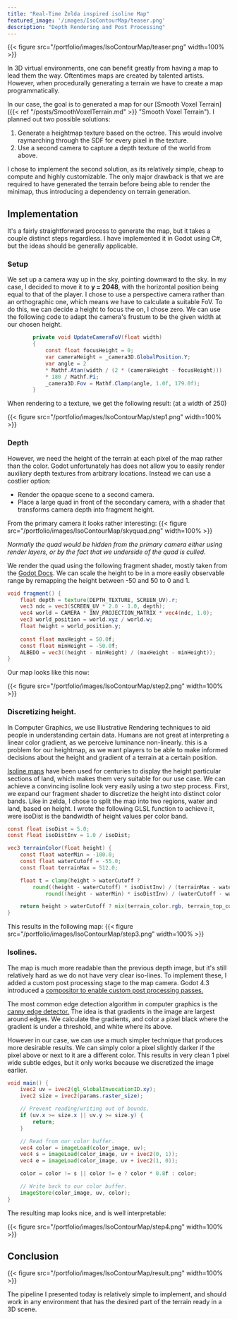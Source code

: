 ```yaml
---
title: "Real-Time Zelda inspired isoline Map"
featured_image: '/images/IsoContourMap/teaser.png'
description: "Depth Rendering and Post Processing"
---
```


{{< figure src="/portfolio/images/IsoContourMap/teaser.png" width=100% >}}

In 3D virtual environments, one can benefit greatly from having a map to lead them the way. Oftentimes maps are created by talented artists. However, when procedurally generating a terrain we have to create a map programmatically. 

In our case, the goal is to generated a map for our [Smooth Voxel Terrain]({{< ref "/posts/SmoothVoxelTerrain.md" >}} "Smooth Voxel Terrain"). I planned out two possible solutions:

1. Generate a heightmap texture based on the octree. This would involve raymarching through the SDF for every pixel in the texture.
2. Use a second camera to capture a depth texture of the world from above.

I chose to implement the second solution, as its relatively simple, cheap to compute and highly customizable. The only major drawback is that we are required to have generated the terrain before being able to render the minimap, thus introducing a dependency on terrain generation.

## Implementation

It's a fairly straightforward process to generate the map, but it takes a couple distinct steps regardless. I have implemented it in Godot using C#, but the ideas should be generally applicable.

### Setup
We set up a camera way up in the sky, pointing downward to the sky. In my case, I decided to move it to **y = 2048**, with the horizontal position being equal to that of the player. I chose to use a perspective camera rather than an orthographic one, which means we have to calculate a suitable FoV. To do this, we can decide a height to focus the on, I chose zero. We can use the following code to adapt the camera's frustum to be the given width at our chosen height. 

```cs
        private void UpdateCameraFoV(float width)
        {
            const float focusHeight = 0;
            var cameraHeight = _camera3D.GlobalPosition.Y;
            var angle = 2 
            * Mathf.Atan(width / (2 * (cameraHeight - focusHeight))) 
            * 180 / Mathf.Pi;
            _camera3D.Fov = Mathf.Clamp(angle, 1.0f, 179.0f);
        }
```

When rendering to a texture, we get the following result: (at a width of 250)

{{< figure src="/portfolio/images/IsoContourMap/step1.png" width=100% >}}

### Depth

However, we need the height of the terrain at each pixel of the map rather than the color. Godot unfortunately has does not allow you to easily render auxiliary depth textures from arbitrary locations. Instead we can use a costlier option: 
- Render the opaque scene to a second camera.
- Place a large quad in front of the secondary camera, with a shader that transforms camera depth into fragment height.

From the primary camera it looks rather interesting:
{{< figure src="/portfolio/images/IsoContourMap/skyquad.png" width=100% >}}

*Normally the quad would be hidden from the primary camera either using render layers, or by the fact that we underside of the quad is culled.*


We render the quad using the following fragment shader, mostly taken from the [Godot Docs](https://docs.godotengine.org/en/stable/tutorials/shaders/advanced_postprocessing.html). We can scale the height to be in a more easily observable range by remapping the height between -50 and 50 to 0 and 1.

```glsl
void fragment() {
	float depth = texture(DEPTH_TEXTURE, SCREEN_UV).r;
	vec3 ndc = vec3(SCREEN_UV * 2.0 - 1.0, depth);
	vec4 world = CAMERA * INV_PROJECTION_MATRIX * vec4(ndc, 1.0);
    vec3 world_position = world.xyz / world.w;
	float height = world_position.y;
	
	const float maxHeight = 50.0f;
	const float minHeight = -50.0f;
	ALBEDO = vec3((height - minHeight) / (maxHeight - minHeight));
}

```

Our map looks like this now:

{{< figure src="/portfolio/images/IsoContourMap/step2.png" width=100% >}}


### Discretizing height.

In Computer Graphics, we use Illustrative Rendering techniques to aid people in understanding certain data. Humans are not great at interpreting a linear color gradient, as we perceive luminance non-linearly. this is a problem for our heightmap, as we want players to be able to make informed decisions about the height and gradient of a terrain at a certain position.

[Isoline maps](https://en.wikipedia.org/wiki/Contour_line) have been used for centuries to display the height particular sections of land, which makes them very suitable for our use case. We can achieve a convincing isoline look very easily using a two step process. First, we expand our fragment shader to discretize the height into distinct color bands. Like in zelda, I chose to split the map into two regions, water and land, based on height. I wrote the following GLSL function to achieve it, were isoDist is the bandwidth of height values per color band.


```glsl
const float isoDist = 5.0;
const float isoDistInv = 1.0 / isoDist;

vec3 terrainColor(float height) {
	const float waterMin = -100.0;
	const float waterCutoff = -55.0;
	const float terrainMax = 512.0;

	float t = clamp(height > waterCutoff ?
		round((height - waterCutoff) * isoDistInv) / (terrainMax - waterCutoff) * isoDist:
			round((height - waterMin) * isoDistInv) / (waterCutoff - waterMin) * isoDist, 0.0, 1.0);

	return height > waterCutoff ? mix(terrain_color.rgb, terrain_top_color.rgb, t) : mix(water_color.rgb, water_top_color.rgb, t);
}
```

This results in the following map:
{{< figure src="/portfolio/images/IsoContourMap/step3.png" width=100% >}}


### Isolines.
The map is much more readable than the previous depth image, but it's still relatively hard as we do not have very clear iso-lines. To implement these, I added a custom post processing stage to the map camera. Godot 4.3 introduced a [compositor to enable custom post processing passes.](https://github.com/godotengine/godot-demo-projects/tree/master/compute/post_shader)

The most common edge detection algorithm in computer graphics is the [canny edge detector.](https://en.wikipedia.org/wiki/Canny_edge_detector) The idea is that gradients in the image are largest around edges. We calculate the gradients, and color a pixel black where the gradient is under a threshold, and white where its above. 

However in our case, we can use a much simpler technique that produces more desirable results. We can simply color a pixel slightly darker if the pixel above or next to it are a different color. This results in very clean 1 pixel wide subtle edges, but it only works because we discretized the image earlier.


```glsl
void main() {
	ivec2 uv = ivec2(gl_GlobalInvocationID.xy);
	ivec2 size = ivec2(params.raster_size);

	// Prevent reading/writing out of bounds.
	if (uv.x >= size.x || uv.y >= size.y) {
		return;
	}

	// Read from our color buffer.
	vec4 color = imageLoad(color_image, uv);
	vec4 s = imageLoad(color_image, uv + ivec2(0, 1));
	vec4 e = imageLoad(color_image, uv + ivec2(1, 0));

	color = color != s || color != e ? color * 0.8f : color;

	// Write back to our color buffer.
	imageStore(color_image, uv, color);
}

```

The resulting map looks nice, and is well interpretable:

{{< figure src="/portfolio/images/IsoContourMap/step4.png" width=100% >}}



## Conclusion

{{< figure src="/portfolio/images/IsoContourMap/result.png" width=100% >}}

The pipeline I presented today is relatively simple to implement, and should work in any environment that has the desired part of the terrain ready in a 3D scene.